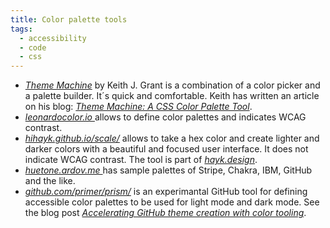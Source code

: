 ```yaml
---
title: Color palette tools
tags:
  - accessibility
  - code
  - css
---
```

- [<cite>Theme Machine</cite>](https://tools.keithjgrant.com/theme-machine/) by Keith J. Grant is a combination of a color picker and a palette builder. It´s quick and comfortable. Keith has written an article on his blog: [<cite>Theme Machine: A CSS Color Palette Tool</cite>](https://keithjgrant.com/posts/2024/06/theme-machine-a-css-color-palette-tool/).
- [<cite>leonardocolor.io </cite>](https://leonardocolor.io/theme.html#) allows to define color palettes and indicates WCAG  contrast.
- [<cite>hihayk.github.io/scale/</cite>](https://hihayk.github.io/scale/) allows to take a hex color and create lighter and darker colors with a beautiful and focused user interface. It does not indicate WCAG contrast. The tool is part of [<cite>hayk.design</cite>](https://hayk.design/).
- [<cite>huetone.ardov.me </cite>](https://huetone.ardov.me) has sample palettes of Stripe, Chakra, IBM, GitHub and the like.
- [<cite>github.com/primer/prism/</cite>](https://github.com/primer/prism) is an experimantal GitHub tool for defining accessible color palettes to be used for light mode and dark mode. See the blog post [<cite> Accelerating GitHub theme creation with color tooling</cite>](https://github.blog/2022-06-14-accelerating-github-theme-creation-with-color-tooling/).